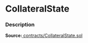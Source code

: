 # CollateralState

### Description <a href="description" id="description"></a>

**Source:**[ contracts/CollateralState.sol](https://github.com/perifinance/peri-finance/blob/master/contracts/CollateralState.sol)
